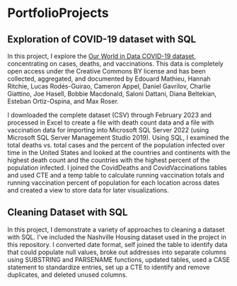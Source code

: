# PortfolioProjects

## Exploration of COVID-19 dataset with SQL

In this project, I explore the [Our World in Data COVID-19 dataset](https://ourworldindata.org/coronavirus#explore-the-global-situation), concentrating on cases, deaths, and vaccinations. This data is completely open access under the Creative Commons BY license and has been collected, aggregated, and documented by Edouard Mathieu, Hannah Ritchie, Lucas Rodés-Guirao, Cameron Appel, Daniel Gavrilov, Charlie Giattino, Joe Hasell, Bobbie Macdonald, Saloni Dattani, Diana Beltekian, Esteban Ortiz-Ospina, and Max Roser.  

I downloaded the complete dataset (CSV) through February 2023 and processed in Excel to create a file with death count data and a file with vaccination data for importing into Microsoft SQL Server 2022 (using Microsoft SQL Server Management Studio 2019). Using SQL, I examined the total deaths vs. total cases and the percent of the population infected over time in the United States and looked at the countries and continents with the highest death count and the countries with the highest percent of the population infected. I joined the CovidDeaths and CovidVaccinations tables and used CTE and a temp table to calculate running vaccination totals and running vaccination percent of population for each location across dates and created a view to store data for later visualizations.  

## Cleaning Dataset with SQL

In this project, I demonstrate a variety of approaches to cleaning a dataset with SQL. I've included the Nashville Housing dataset used in the project in this repository. I converted date format, self joined the table to identify data that could populate null values, broke out addresses into separate columns using SUBSTRING and PARSENAME
functions, updated tables, used a CASE statement to standardize entries, set up a CTE to identify and remove duplicates, and deleted unused columns.

